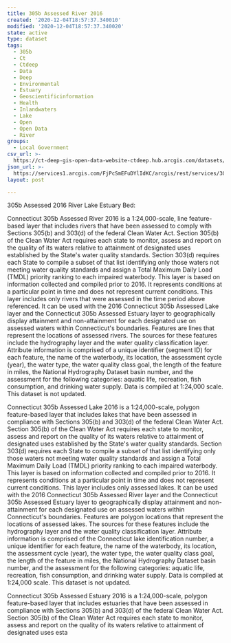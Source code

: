 ```yaml
---
title: 305b Assessed River 2016
created: '2020-12-04T18:57:37.340010'
modified: '2020-12-04T18:57:37.340020'
state: active
type: dataset
tags:
  - 305b
  - Ct
  - Ctdeep
  - Data
  - Deep
  - Environmental
  - Estuary
  - Geoscientificinformation
  - Health
  - Inlandwaters
  - Lake
  - Open
  - Open Data
  - River
groups:
  - Local Government
csv_url: >-
  https://ct-deep-gis-open-data-website-ctdeep.hub.arcgis.com/datasets/299fdc269ac24be7b18a6c40ab717ffa_0.csv?outSR=%7B%22latestWkid%22%3A2234%2C%22wkid%22%3A102656%7D
json_url: >-
  https://services1.arcgis.com/FjPcSmEFuDYlIdKC/arcgis/rest/services/305b_Assessed_2016_River_Lake_Estuary/FeatureServer/0
layout: post

---
```

305b Assessed 2016 River Lake Estuary Bed:

Connecticut 305b Assessed River 2016 is a 1:24,000-scale, line feature-based layer that includes rivers that have been assessed to comply with Sections 305(b) and 303(d) of the federal Clean Water Act. Section 305(b) of the Clean Water Act requires each state to monitor, assess and report on the quality of its waters relative to attainment of designated uses established by the State's water quality standards. Section 303(d) requires each State to compile a subset of that list identifying only those waters not meeting water quality standards and assign a Total Maximum Daily Load (TMDL) priority ranking to each impaired waterbody.
This layer is based on information collected and compiled prior to 2016. It represents conditions at a particular point in time and does not represent current conditions. This layer includes only rivers that were assessed in the time period above referenced. It can be used with the 2016 Connecticut 305b Assessed Lake layer and the Connecticut 305b Assessed Estuary layer to geographically display attainment and non-attainment for each designated use on assessed waters within Connecticut's boundaries.
Features are lines that represent the locations of assessed rivers. The sources for these features include the hydrography layer and the water quality classification layer. Attribute information is comprised of a unique identifier (segment ID) for each feature, the name of the waterbody, its location, the assessment cycle (year), the water type, the water quality class goal, the length of the feature in miles, the National Hydrography Dataset basin number, and the assessment for the following categories: aquatic life, recreation, fish consumption, and drinking water supply. Data is compiled at 1:24,000 scale. This dataset is not updated.

Connecticut 305b Assessed Lake 2016 is a 1:24,000-scale, polygon feature-based layer that includes lakes that have been assessed in compliance with Sections 305(b) and 303(d) of the federal Clean Water Act. Section 305(b) of the Clean Water Act requires each state to monitor, assess and report on the quality of its waters relative to attainment of designated uses established by the State's water quality standards. Section 303(d) requires each State to compile a subset of that list identifying only those waters not meeting water quality standards and assign a Total Maximum Daily Load (TMDL) priority ranking to each impaired waterbody.
This layer is based on information collected and compiled prior to 2016. It represents conditions at a particular point in time and does not represent current conditions. This layer includes only assessed lakes. It can be used with the 2016 Connecticut 305b Assessed River layer and the Connecticut 305b Assessed Estuary layer to geographically display attainment and non-attainment for each designated use on assessed waters within Connecticut's boundaries.
Features are polygon locations that represent the locations of assessed lakes. The sources for these features include the hydrography layer and the water quality classification layer. Attribute information is comprised of the Connecticut lake identification number, a unique identifier for each feature, the name of the waterbody, its location, the assessment cycle (year), the water type, the water quality class goal, the length of the feature in miles, the National Hydrography Dataset basin number, and the assessment for the following categories: aquatic life, recreation, fish consumption, and drinking water supply. Data is compiled at 1:24,000 scale. This dataset is not updated.

Connecticut 305b Assessed Estuary 2016 is a 1:24,000-scale, polygon feature-based layer that includes estuaries that have been assessed in compliance with Sections 305(b) and 303(d) of the federal Clean Water Act. Section 305(b) of the Clean Water Act requires each state to monitor, assess and report on the quality of its waters relative to attainment of designated uses esta
